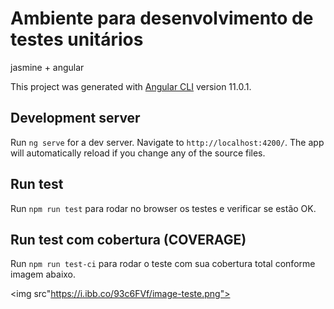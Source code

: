 # Ambiente para desenvolvimento de testes unitários
jasmine + angular

This project was generated with [Angular CLI](https://github.com/angular/angular-cli) version 11.0.1.

## Development server

Run `ng serve` for a dev server. Navigate to `http://localhost:4200/`. The app will automatically reload if you change any of the source files.

## Run test

Run `npm run test` para rodar no browser os testes e verificar se estão OK.


## Run test com cobertura (COVERAGE)

Run `npm run test-ci` para rodar o teste com sua cobertura total conforme imagem abaixo.

<img src"https://i.ibb.co/93c6FVf/image-teste.png">
